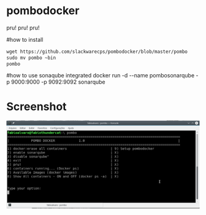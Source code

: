 # pombodocker
pru! pru! pru!


#how to install


    wget https://github.com/slackwarecps/pombodocker/blob/master/pombo
    sudo mv pombo ~bin
    pombo
  



#how to use sonaqube integrated
docker run -d --name pombosonarqube -p 9000:9000 -p 9092:9092 sonarqube


# Screenshot
![Image of pombodocker](img/pombodocker2.png)
